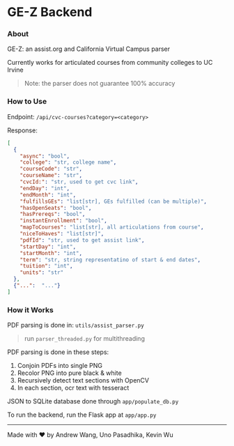 # GE-Z Backend

### About 

GE-Z: an assist.org and California Virtual Campus parser

Currently works for articulated courses from community colleges to UC Irvine
>Note: the parser does not guarantee 100% accuracy


### How to Use

Endpoint: `/api/cvc-courses?category=<category>`

Response: 
```json
[
  {
    "async": "bool",
    "college": "str, college name",
    "courseCode": "str",
    "courseName": "str",
    "cvcId:": "str, used to get cvc link",
    "endDay": "int",
    "endMonth": "int",
    "fulfillsGEs": "list[str], GEs fulfilled (can be multiple)",
    "hasOpenSeats": "bool",
    "hasPrereqs": "bool",
    "instantEnrollment": "bool",
    "mapToCourses": "list[str], all articulations from course",
    "niceToHaves": "list[str]",
    "pdfId": "str, used to get assist link",
    "startDay": "int",
    "startMonth": "int",
    "term": "str, string representatino of start & end dates",
    "tuition": "int",
    "units": "str"
  },
  {"...":  "..."}
]

```


### How it Works

PDF parsing is done in: `utils/assist_parser.py`
> run `parser_threaded.py` for multithreading

PDF parsing is done in these steps:
1. Conjoin PDFs into single PNG
2. Recolor PNG into pure black & white
3. Recursively detect text sections with OpenCV
4. In each section, ocr text with tesseract

JSON to SQLite database done through `app/populate_db.py`

To run the backend, run the Flask app at `app/app.py`


---
Made with ❤️ by Andrew Wang, Uno Pasadhika, Kevin Wu
